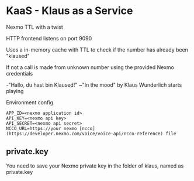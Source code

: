 # KaaS - Klaus as a Service

Nexmo TTL with a twist

HTTP frontend listens on port 9090

Uses a in-memory cache with TTL to check if the number has already been "klaused"

If not a call is made from unknown number using the provided Nexmo credentials

-"Hallo, du hast bin Klaused!" ~"In the mood" by Klaus Wunderlich starts playing

Environment config

    APP_ID=<nexmo application id>
    API_KEY=<nexmo api key>
    API_SECRET=<nexmo api secret>
    NCCO_URL=https://your nexmo [ncco](https://developer.nexmo.com/voice/voice-api/ncco-reference) file

## private.key

You need to save your Nexmo private key in the folder of klaus, named as private.key
